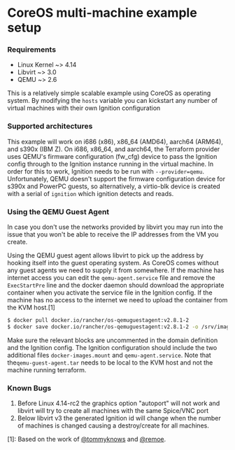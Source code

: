 # CoreOS multi-machine example setup

### Requirements
* Linux Kernel ~> 4.14
* Libvirt ~> 3.0
* QEMU ~> 2.6

This is a relatively simple scalable example using CoreOS as operating system.
By modifying the `hosts` variable you can kickstart any number of virtual machines
with their own Ignition configuration


### Supported architectures
This example will work on i686 (x86), x86\_64 (AMD64), aarch64 (ARM64), and s390x (IBM Z). On i686, x86\_64, and aarch64, the Terraform provider uses QEMU's firmware configuration (fw\_cfg) device to pass the Ignition config through to the Ignition instance running in the virtual machine. In order for this to work, Ignition needs to be run with `--provider=qemu`. Unfortunately, QEMU doesn't support the firmware configuration device for s390x and PowerPC guests, so alternatively, a virtio-blk device is created with a serial of `ignition` which ignition detects and reads.


### Using the QEMU Guest Agent

In case you don't use the networks provided by libvirt you may run into the issue that you won't be able to receive the IP addresses from the VM you create.

Using the QEMU guest agent allows libvirt to pick up the address by hooking itself into the guest operating system.
As CoreOS comes without any guest agents we need to supply it from somewhere.
If the machine has internet access you can edit the `qemu-agent.service` file and remove the `ExecStartPre` line and the docker daemon should download the appropriate container when you activate the service file in the Ignition config. If the machine has no access to the internet we need to upload the container from the KVM host.[1]
```bash
$ docker pull docker.io/rancher/os-qemuguestagent:v2.8.1-2
$ docker save docker.io/rancher/os-qemuguestagent:v2.8.1-2 -o /srv/images/qemu-guest-agent.tar
```

Make sure the relevant blocks are uncommented in the domain definition and the Ignition config. The Ignition configuration should include the two additional files `docker-images.mount` and `qemu-agent.service`. Note that the`qemu-guest-agent.tar` needs to be local to the KVM host and not the machine running terraform.


### Known Bugs
1. Before Linux 4.14-rc2 the graphics option "autoport" will not work and libvirt will try to create all machines with the same Spice/VNC port
2. Below libvirt v3 the generated Ignition id will change when the number of machines is changed causing a destroy/create for all machines.


[1]: Based on the work of [@tommyknows](https://github.com/dmacvicar/terraform-provider-libvirt/issues/364#issuecomment-442164364) and [@remoe](https://github.com/dmacvicar/terraform-provider-libvirt/issues/364#issuecomment-443456552).
